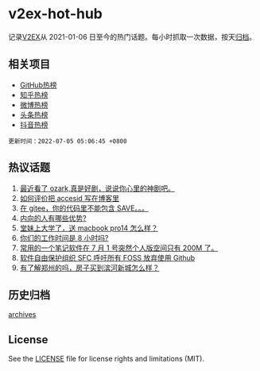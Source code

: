 # v2ex-hot-hub

 记录[V2EX](https://www.v2ex.com/)从 2021-01-06 日至今的热门话题。每小时抓取一次数据，按天[归档](archives)。
 
 ## 相关项目

- [GitHub热榜](https://github.com/lonnyzhang423/github-hot-hub)
- [知乎热榜](https://github.com/lonnyzhang423/zhihu-hot-hub)
- [微博热榜](https://github.com/lonnyzhang423/weibo-hot-hub)
- [头条热榜](https://github.com/lonnyzhang423/toutiao-hot-hub)
- [抖音热榜](https://github.com/lonnyzhang423/douyin-hot-hub)


 `更新时间：2022-07-05 05:06:45 +0800`

## 热议话题

1. [最近看了 ozark,真是好剧，说说你心里的神剧吧。](https://www.v2ex.com/t/863859)
1. [如何评价把 accesid 写在博客里](https://www.v2ex.com/t/863864)
1. [在 gitee，你的代码里不能包含 SAVE。。。](https://www.v2ex.com/t/864017)
1. [内向的人有哪些优势?](https://www.v2ex.com/t/863912)
1. [堂妹上大学了，送 macbook pro14 怎么样？](https://www.v2ex.com/t/863981)
1. [你们的工作时间是 8 小时吗?](https://www.v2ex.com/t/863950)
1. [常用的一个笔记软件在 7 月 1 号突然个人版空间只有 200M 了。](https://www.v2ex.com/t/863869)
1. [软件自由保护组织 SFC 呼吁所有 FOSS 放弃使用 Github](https://www.v2ex.com/t/863865)
1. [有了解郑州的吗，房子买到滨河新城怎么样？](https://www.v2ex.com/t/863876)

## 历史归档

[archives](archives)

## License

See the [LICENSE](LICENSE) file for license rights and limitations (MIT).

